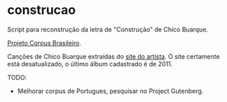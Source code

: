 # construcao
Script para reconstrução da letra de "Construção" de Chico Buarque.

[Projeto Corpus Brasileiro](http://corpusbrasileiro.pucsp.br).

Canções de Chico Buarque extraídas do [site do artista](http://chicobuarque.com.br). O site certamente está desatualizado, o último álbum cadastrado é de 2011.


TODO:
- Melhorar corpus de Portugues, pesquisar no Project Gutenberg.
